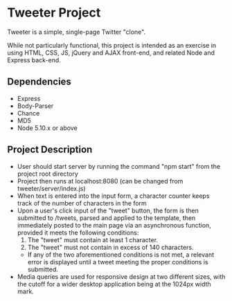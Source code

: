 # Tweeter Project

Tweeter is a simple, single-page Twitter "clone".

While not particularly functional, this project is intended as an exercise in using HTML, CSS, JS, jQuery and AJAX front-end, and related Node and Express back-end. 

## Dependencies

- Express
- Body-Parser
- Chance
- MD5
- Node 5.10.x or above

## Project Description

- User should start server by running the command "npm start" from the project root directory
- Project then runs at localhost:8080 (can be changed from tweeter/server/index.js)
- When text is entered into the input form, a character counter keeps track of the number of characters in the form
- Upon a user's click input of the "tweet" button, the form is then submitted to /tweets, parsed and applied to the template, then immediately posted to the main page via an asynchronous function, provided it meets the following conditions: 
  1. The "tweet" must contain at least 1 character.
  2. The "tweet" must not contain in excess of 140 characters.
  * If any of the two aforementioned conditions is not met, a relevant error is displayed until a tweet meeting the proper conditions is submitted.
- Media queries are used for responsive design at two different sizes, with the cutoff for a wider desktop application being at the 1024px width mark. 
